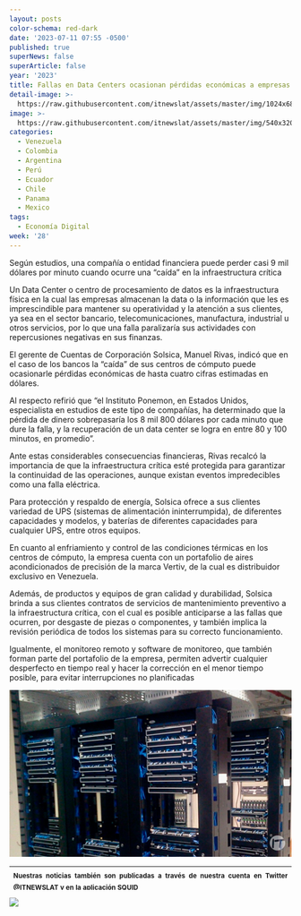 ```yaml
---
layout: posts
color-schema: red-dark
date: '2023-07-11 07:55 -0500'
published: true
superNews: false
superArticle: false
year: '2023'
title: Fallas en Data Centers ocasionan pérdidas económicas a empresas
detail-image: >-
  https://raw.githubusercontent.com/itnewslat/assets/master/img/1024x680/new-DC-g.jpg
image: >-
  https://raw.githubusercontent.com/itnewslat/assets/master/img/540x320/new-DC-p.jpg
categories:
  - Venezuela
  - Colombia
  - Argentina
  - Perú
  - Ecuador
  - Chile
  - Panama
  - Mexico
tags:
  - Economía Digital
week: '28'
---
```

Según estudios, una compañía o entidad financiera puede perder casi 9 mil dólares por minuto cuando ocurre una “caída” en la infraestructura crítica

Un Data Center o centro de procesamiento de datos es la infraestructura física en la cual las empresas almacenan la data o la información que les es imprescindible para mantener su operatividad y la atención a sus clientes, ya sea en el sector bancario, telecomunicaciones, manufactura, industrial u otros servicios, por lo que una falla paralizaría sus actividades con repercusiones negativas en sus finanzas.
 
El gerente de Cuentas de Corporación Solsica, Manuel Rivas, indicó que en el caso de los bancos la “caída” de sus centros de cómputo puede ocasionarle pérdidas económicas de hasta cuatro cifras estimadas en dólares. 

Al respecto refirió que “el Instituto Ponemon, en Estados Unidos, especialista en estudios de este tipo de compañías, ha determinado que la pérdida de dinero sobrepasaría los 8 mil 800 dólares por cada minuto que dure la falla, y la recuperación de un data center se logra en entre 80 y 100 minutos, en promedio”.

Ante estas considerables consecuencias financieras, Rivas recalcó la importancia de que la infraestructura crítica esté protegida para garantizar la continuidad de las operaciones, aunque existan eventos impredecibles como una falla eléctrica.

Para protección y respaldo de energía, Solsica ofrece a sus clientes variedad de UPS (sistemas de alimentación ininterrumpida), de diferentes capacidades y modelos, y baterías de diferentes capacidades para cualquier UPS, entre otros equipos.

En cuanto al enfriamiento y control de las condiciones térmicas en los centros de cómputo, la empresa cuenta con un portafolio de aires acondicionados de precisión de la marca Vertiv, de la cual es distribuidor exclusivo en Venezuela.

Además, de productos y equipos de gran calidad y durabilidad, Solsica brinda a sus clientes contratos de servicios de mantenimiento preventivo a la infraestructura crítica, con el cual es posible anticiparse a las fallas que ocurren, por desgaste de piezas o componentes, y también implica la revisión periódica de todos los sistemas para su correcto funcionamiento.

Igualmente, el monitoreo remoto y software de monitoreo, que también forman parte del portafolio de la empresa, permiten advertir cualquier desperfecto en tiempo real y hacer la corrección en el menor tiempo posible, para evitar interrupciones no planificadas

![](https://raw.githubusercontent.com/itnewslat/assets/master/img/540x320/new-DC-p.jpg)

<table style="height: 42px;" width="569">
<tbody>
<tr>
<td style="text-align: justify;"><sub><strong>Nuestras noticias también son publicadas a través de nuestra cuenta en Twitter <a href="https://twitter.com/itnewslat?lang=es">@ITNEWSLAT</a> y en la aplicación <a href="https://squidapp.co/en/">SQUID</a></strong></sub></td>
</tr>
</tbody>
</table>
<img src="https://tracker.metricool.com/c3po.jpg?hash=56f88a41e39ab42c063cc51676587a04"/>
